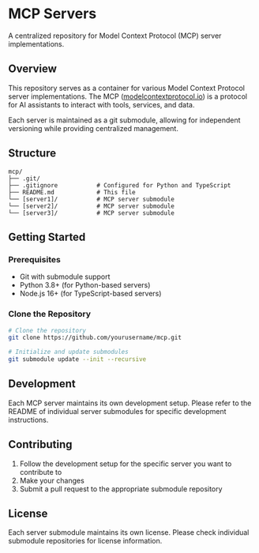 # MCP Servers

A centralized repository for Model Context Protocol (MCP) server implementations.

## Overview

This repository serves as a container for various Model Context Protocol server implementations. The MCP ([modelcontextprotocol.io](https://modelcontextprotocol.io)) is a protocol for AI assistants to interact with tools, services, and data.

Each server is maintained as a git submodule, allowing for independent versioning while providing centralized management.

## Structure

```
mcp/
├── .git/
├── .gitignore           # Configured for Python and TypeScript
├── README.md            # This file
└── [server1]/           # MCP server submodule
└── [server2]/           # MCP server submodule
└── [server3]/           # MCP server submodule
```

## Getting Started

### Prerequisites

- Git with submodule support
- Python 3.8+ (for Python-based servers)
- Node.js 16+ (for TypeScript-based servers)

### Clone the Repository

```bash
# Clone the repository
git clone https://github.com/yourusername/mcp.git

# Initialize and update submodules
git submodule update --init --recursive
```

## Development

Each MCP server maintains its own development setup. Please refer to the README of individual server submodules for specific development instructions.

## Contributing

1. Follow the development setup for the specific server you want to contribute to
2. Make your changes
3. Submit a pull request to the appropriate submodule repository

## License

Each server submodule maintains its own license. Please check individual submodule repositories for license information. 